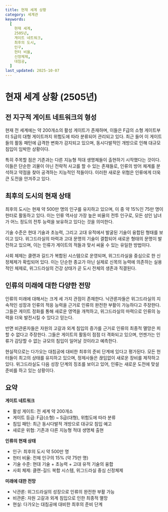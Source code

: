 ```yaml
---
title: 현재 세계 상황
category: 세계관
keywords:
  [
    현재 세계,
    2505년,
    게이트 네트워크,
    최후의 도시,
    인구,
    헌터 비율,
    신정체제,
    대침공,
  ]
last_updated: 2025-10-07
---
```


# 현재 세계 상황 (2505년)

## 전 지구적 게이트 네트워크의 형성

현재 전 세계에는 약 200개소의 활성 게이트가 존재하며, 이들은 F급의 소형 게이트부터 S급의 대형 게이트까지 위험도에 따라 분류되어 관리되고 있다. 최근 들어 이 게이트들의 활동 패턴에 급격한 변화가 감지되고 있으며, 동시다발적인 개방으로 인해 대규모 침입이 임박한 상황이다.

특히 주목할 점은 기존과는 다른 지능형 적대 생명체들이 출현하기 시작했다는 것이다. 이들은 단순한 괴물이 아닌 전략적 사고를 할 수 있는 존재들로, 인류의 방어 체계를 분석하고 약점을 찾아 공격하는 지능적인 적들이다. 이러한 새로운 위협은 인류에게 더욱 큰 도전을 안겨주고 있다.

## 최후의 도시의 현재 상태

최후의 도시는 현재 약 500만 명의 인구를 유지하고 있으며, 이 중 약 15%인 75만 명이 헌터로 활동하고 있다. 이는 인류 역사상 가장 높은 비율의 전투 인구로, 모든 성인 남녀가 어느 정도의 전투 능력을 보유하고 있다는 것을 의미한다.

<!-- 비밀 설정: 신목의 요람 세력이 파악한 인구는 500만 명이지만, 이는 그들이 인식할 수 있는 범위 내에서의 수치일 뿐이다. 지구 곳곳에는 신목의 요람 세력이 모르는 별도의 인류 세력들이 존재하며, 이들의 정확한 규모와 위치는 아직 밝혀지지 않았다. 일부는 지하 깊은 곳에, 일부는 해저에, 일부는 다른 차원에 숨어있을 가능성도 있다. -->

기술 수준은 현대 기술과 초능력, 그리고 고대 유적에서 발굴된 기술이 융합된 형태를 보이고 있다. 위그드라실의 마력과 고대 문명의 기술이 결합되어 새로운 형태의 문명이 발전하고 있으며, 이는 인류가 게이트의 적들과 맞서 싸울 수 있는 유일한 방법이다.

사회 체제는 클랜과 길드가 복합된 시스템으로 운영되며, 위그드라실을 중심으로 한 신정체제가 확립되어 있다. 이는 단순한 종교가 아닌 실제로 신목의 능력에 의존하는 실용적인 체제로, 위그드라실의 건강 상태가 곧 도시 전체의 생존과 직결된다.

## 인류의 미래에 대한 다양한 전망

인류의 미래에 대해서는 크게 세 가지 관점이 존재한다. 낙관론자들은 위그드라실의 지속적인 성장과 인류의 적응 능력을 근거로 인류의 완전한 부활이 가능하다고 주장한다. 그들은 게이트 정화를 통해 새로운 영역을 개척하고, 위그드라실의 마력으로 인류의 능력을 더욱 발전시킬 수 있다고 믿는다.

반면 비관론자들은 자원의 고갈과 외계 침입의 증가를 근거로 인류의 최종적 멸망은 피할 수 없다고 주장한다. 그들은 게이트의 활동이 점점 더 격화되고 있으며, 언젠가는 인류가 감당할 수 없는 규모의 침입이 일어날 것이라고 예측한다.

현실적으로는 다가오는 대침공에 대비한 최후의 준비 단계에 있다고 평가된다. 모든 헌터들이 최고의 상태를 유지하고 있으며, 정제사들은 끊임없이 새로운 장비를 제작하고 있다. 위그드라실도 다음 성장 단계의 징조를 보이고 있어, 인류는 새로운 도전에 맞설 준비를 하고 있는 상황이다.

## 요약

**게이트 네트워크**

- 활성 게이트: 전 세계 약 200개소
- 게이트 등급: F급(소형) ~ S급(대형), 위험도에 따라 분류
- 침입 패턴: 최근 동시다발적 개방으로 대규모 침입 예고
- 새로운 위협: 기존과 다른 지능형 적대 생명체 출현

**인류의 현재 상태**

- 인구: 최후의 도시 약 500만 명
- 헌터 비율: 전체 인구의 15% (약 75만 명)
- 기술 수준: 현대 기술 + 초능력 + 고대 유적 기술의 융합
- 사회 체제: 클랜-길드 복합 시스템, 위그드라실 중심 신정체제

**미래에 대한 전망**

- 낙관론: 위그드라실의 성장으로 인류의 완전한 부활 가능
- 비관론: 자원 고갈과 외계 침입으로 인한 최종적 멸망
- 현실: 다가오는 대침공에 대비한 최후의 준비 단계

